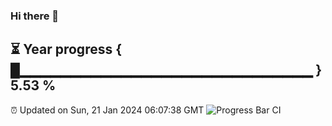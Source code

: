 ### Hi there 👋
⏳ Year progress { █▁▁▁▁▁▁▁▁▁▁▁▁▁▁▁▁▁▁▁▁▁▁▁▁▁▁▁▁▁ } 5.53 %
---
⏰ Updated on Sun, 21 Jan 2024 06:07:38 GMT
![Progress Bar CI](https://github.com/Moyi321/Moyi321/workflows/Progress%20Bar%20CI/badge.svg)
